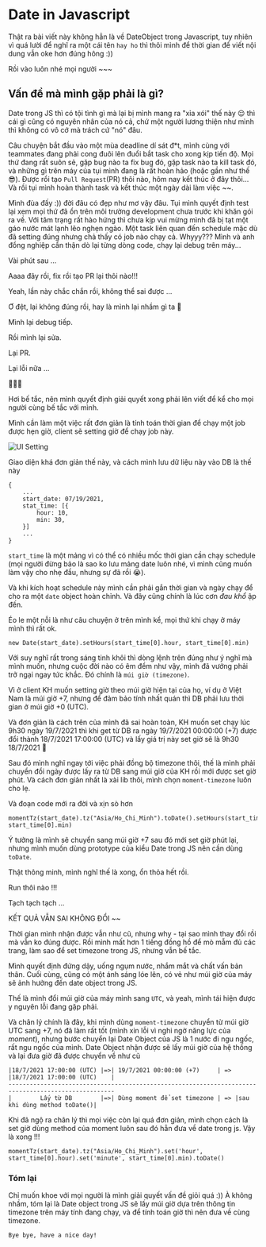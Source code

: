 # Date in Javascript

Thật ra bài viết này không hẳn là về DateObject trong Javascript, tuy nhiên vì quá lười để nghĩ ra một cái tên `hay ho` thì thôi mình để thời gian để viết nội dung vẫn oke hơn đúng hông :))

Rồi vào luôn nhé mọi người ~~~

## Vấn đề mà mình gặp phải là gì?

Date trong JS thì có tội tình gì mà lại bị mình mang ra "xỉa xói" thế này 😌 thì cái gì cũng có nguyên nhân của nó cả, chứ một người lương thiện như mình thì không có vô cớ mà trách cứ "nó" đâu.

Câu chuyện bắt đầu vào một mùa deadline dí sát đ\*t, mình cùng với teammates đang phải cong đuôi lên đuổi bắt task cho xong kịp tiến độ. Mọi thứ đang rất suôn sẻ, gặp bug nào ta fix bug đó, gặp task nào ta kill task đó, và những gì trên máy của tụi mình đang là rất hoàn hảo (hoặc gần như thế 😎). Được rồi tạo `Pull Request`(PR) thôi nào, hôm nay kết thúc ở đây thôi... Và rồi tụi mình hoàn thành task và kết thúc một ngày dài làm việc ~~.

Mình đùa đấy :)) đời đâu có đẹp như mơ vậy đâu. Tụi mình quyết định test lại xem mọi thứ đã ổn trên môi trường development chưa trước khi khăn gói ra về. Với tâm trạng rất hào hứng thì chưa kịp vui mừng mình đã bị tạt một gáo nước mát lạnh lẽo nghẹn ngào. Một task liên quan đến schedule mặc dù đã setting đúng nhưng chả thấy có job nào chạy cả. Whyyy??? Mình và anh đồng nghiệp cẩn thận dò lại từng dòng code, chạy lại debug trên máy...

Vài phút sau ...

Aaaa đây rồi, fix rồi tạo PR lại thôi nào!!!

Yeah, lần này chắc chắn rồi, không thể sai được ...

Ơ đệt, lại không đúng rồi, hay là mình lại nhầm gì ta 🤔

Mình lại debug tiếp.

Rồi mình lại sửa.

Lại PR.

Lại lỗi nữa ...

🤯🤯🤯

Hơi bế tắc, nên mình quyết định giải quyết xong phải lên viết để kể cho mọi người cùng bế tắc với mình.

Mình cần làm một việc rất đơn giản là tính toán thời gian để chạy một job được hẹn giờ, client sẽ setting giờ để chạy job này.

![UI Setting](https://i.ibb.co/0mth74Q/Screen-Shot-2021-07-19-at-00-15-57.png)

Giao diện khá đơn giản thế này, và cách mình lưu dữ liệu này vào DB là thế này

```
{
	...
	start_date: 07/19/2021,
	stat_time: [{
		hour: 10,
		min: 30,
	}]
	...
}
```

`start_time` là một mảng vì có thể có nhiều mốc thời gian cần chạy schedule (mọi người đừng bảo là sao ko lưu mảng date luôn nhé, vì mình cũng muốn làm vậy cho nhẹ đầu, nhưng sự đã rồi 😭).

Và khi kích hoạt schedule này mình cần phải gắn thời gian và ngày chạy để cho ra một `date` object hoàn chỉnh. Và đây cũng chính là lúc cơn *đau khổ* ập đến.

Éo le một nỗi là như câu chuyện ở trên mình kể, mọi thứ khi chạy ở máy mình thì rất ok.

```
new Date(start_date).setHours(start_time[0].hour, start_time[0].min)
```

Với suy nghĩ rất trong sáng tinh khôi thì dòng lệnh trên đúng như ý nghĩ mà mình muốn, nhưng cuộc đời nào có êm đềm như vậy, mình đã vướng phải trở ngại ngay tức khắc. Đó chính là `múi giờ (timezone)`.

Vì ở client KH muốn setting giờ theo múi giờ hiện tại của họ, ví dụ ở Việt Nam là múi giờ +7, nhưng để đảm bảo tính nhất quán thì DB phải lưu thời gian ở múi giờ +0 (UTC). 

Và đơn giản là cách trên của mình đã sai hoàn toàn, KH muốn set chạy lúc 9h30 ngày 19/7/2021 thì khi get từ DB ra ngày 19/7/2021 00:00:00 (+7) được đổi thành 18/7/2021 17:00:00 (UTC) và lấy giá trị này set giờ sẽ là 9h30 18/7/2021 🤯

Sau đó mình nghĩ ngay tới việc phải đồng bộ timezone thôi, thế là mình phải chuyển đổi ngày được lấy ra từ DB sang múi giờ của KH rồi mới được set giờ phút. Và cách đơn giản nhất là xài lib thôi, mình chọn `moment-timezone` luôn cho lẹ.

Và đoạn code mới ra đời và xịn sò hơn
```
momentTz(start_date).tz("Asia/Ho_Chi_Minh").toDate().setHours(start_time[0].hour, start_time[0].min)
```

Ý tưởng là mình sẽ chuyển sang múi giờ +7 sau đó mới set giờ phút lại, nhưng mình muốn dùng prototype của kiểu Date trong JS nên cần dùng `toDate`.

Thật thông minh, mình nghĩ thế là xong, ổn thỏa hết rồi.

Run thôi nào !!!

Tạch tạch tạch ...

KẾT QUẢ VẪN SAI KHÔNG ĐỔI ~~

Thời gian mình nhận được vẫn như cũ, nhưng why - tại sao mình thay đổi rồi mà vẫn ko đúng được. Rồi mình mất hơn 1 tiếng đồng hồ để mò mẫm đủ các trang, làm sao để set timezone trong JS, nhưng vẫn bế tắc.

Mình quyết định đứng dậy, uống ngụm nước, nhắm mắt và chất vấn bản thân. Cuối cùng, cũng có một ánh sáng lóe lên, có vẻ như múi giờ của máy sẽ ảnh hưởng đến date object trong JS.

Thế là mình đổi múi giờ của máy mình sang `UTC`, và yeah, mình tái hiện được y nguyên lỗi đang gặp phải. 

Và chân lý chính là đây, khi mình dùng `moment-timezone` chuyển từ múi giờ UTC sang +7, nó đã làm rất tốt (mình xin lỗi vì nghi ngờ năng lực của *moment*), nhưng bước chuyển lại Date Object của JS là 1 nước đi ngu ngốc, rất ngu ngốc của mình. Date Object nhận được sẽ lấy múi giờ của hệ thống và lại đưa giờ đã được chuyển về như cũ
```
|18/7/2021 17:00:00 (UTC) |=>| 19/7/2021 00:00:00 (+7)     | => |18/7/2021 17:00:00 (UTC)    |
----------------------------------------------------------------------------------------------------
|        Lấy từ DB        |=>| Dùng moment để set timezone | => |sau khi dùng method toDate()|
```

Khi đã ngộ ra chân lý thì mọi việc còn lại quá đơn giản, mình chọn cách là set giờ dùng method của moment luôn sau đó hẳn đưa về date trong js. Vậy là xong !!!

```
momentTz(start_date).tz("Asia/Ho_Chi_Minh").set('hour', start_time[0].hour).set('minute', start_time[0].min).toDate()
```

### Tóm lại

Chỉ muốn khoe với mọi người là mình giải quyết vấn đề giỏi quá :)) À không nhầm, tóm lại là Date object trong JS sẽ lấy múi giờ dựa trên thông tin timezone trên máy tính đang chạy, và để tính toán giờ thì nên đưa về cùng timezone.

`Bye bye, have a nice day!`
